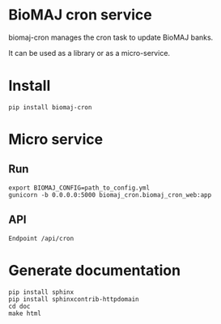 # BioMAJ cron service

biomaj-cron manages the cron task to update BioMAJ banks.

It can be used as a library or as a micro-service.

# Install

    pip install biomaj-cron

# Micro service

## Run

    export BIOMAJ_CONFIG=path_to_config.yml
    gunicorn -b 0.0.0.0:5000 biomaj_cron.biomaj_cron_web:app

## API

    Endpoint /api/cron


# Generate documentation

    pip install sphinx
    pip install sphinxcontrib-httpdomain
    cd doc
    make html
